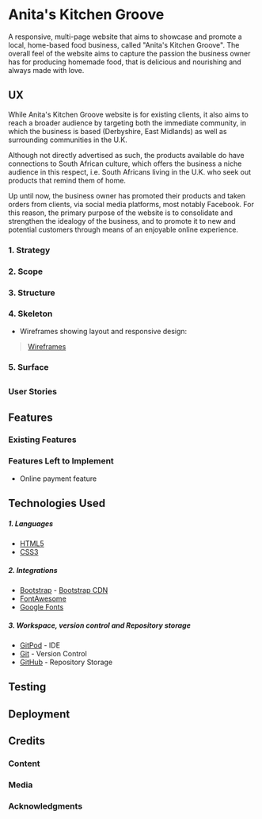 # Anita's Kitchen Groove

A responsive, multi-page website that aims to showcase and promote a local, home-based food business, called "Anita's Kitchen Groove". The overall feel of the website aims to capture the passion the business owner has for producing homemade food, that is delicious and nourishing and always made with love. 

## UX

While Anita's Kitchen Groove website is for existing clients, it also aims to reach a broader audience by targeting both the immediate community, in which the business is based (Derbyshire, East Midlands) as well as surrounding communities in the U.K. 

Although not directly advertised as such, the products available do have connections to South African culture, which offers the business a niche audience in this respect, i.e. South Africans living in the U.K. who seek out products that remind them of home.

Up until now, the business owner has promoted their products and taken orders from clients, via social media platforms, most notably Facebook. For this reason, the primary purpose of the website is to consolidate and strengthen the idealogy of the business, and to promote it to new and potential customers through means of an enjoyable online experience. 

### 1. Strategy

### 2. Scope

### 3. Structure

### 4. Skeleton

* Wireframes showing layout and responsive design: 

> [Wireframes](https://github.com/Wingkelinks/anitas_kitchen_groove_MSP1/blob/master/MSP1%20wireframe.pdf)

### 5. Surface

##

### User Stories 

## 

## Features 

### Existing Features

### Features Left to Implement 

* Online payment feature 

## 

## Technologies Used 
##### 1. Languages

* [HTML5](https://en.wikipedia.org/wiki/HTML5)
* [CSS3](https://en.wikipedia.org/wiki/Cascading_Style_Sheets)

##### 2. Integrations

* [Bootstrap](https://getbootstrap.com/) - [Bootstrap CDN](https://www.bootstrapcdn.com/)
* [FontAwesome](https://fontawesome.com/)
* [Google Fonts](https://fonts.google.com/)

##### 3. Workspace, version control and Repository storage

* [GitPod](https://github.com/mkuti/corklagos-venture/blob/master/gitpod.io) - IDE
* [Git](https://git-scm.com/) - Version Control
* [GitHub](https://github.com/) - Repository Storage

##

## Testing 

## Deployment 

## Credits
### Content 

### Media 

### Acknowledgments 

##

